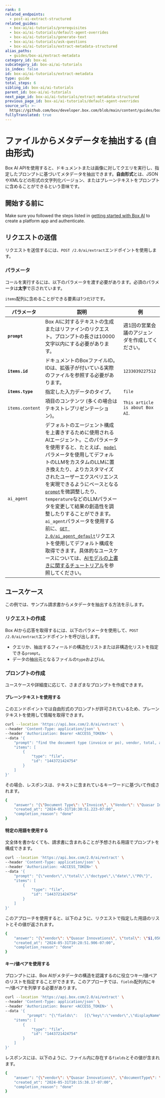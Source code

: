 ```yaml
---
rank: 8
related_endpoints:
  - post-ai-extract-structured
related_guides:
  - box-ai/ai-tutorials/prerequisites
  - box-ai/ai-tutorials/default-agent-overrides
  - box-ai/ai-tutorials/generate-text
  - box-ai/ai-tutorials/ask-questions
  - box-ai/ai-tutorials/extract-metadata-structured
alias_paths:
  - guides/box-ai/extract-metadata
category_id: box-ai
subcategory_id: box-ai/ai-tutorials
is_index: false
id: box-ai/ai-tutorials/extract-metadata
type: guide
total_steps: 6
sibling_id: box-ai/ai-tutorials
parent_id: box-ai/ai-tutorials
next_page_id: box-ai/ai-tutorials/extract-metadata-structured
previous_page_id: box-ai/ai-tutorials/default-agent-overrides
source_url: >-
  https://github.com/box/developer.box.com/blob/main/content/guides/box-ai/ai-tutorials/extract-metadata.md
fullyTranslated: true
---
```

# ファイルからメタデータを抽出する (自由形式)

Box AI APIを使用すると、ドキュメントまたは画像に対してクエリを実行し、指定したプロンプトに基づいてメタデータを抽出できます。**自由形式**とは、JSONやXMLなどの形式の文字列化バージョン、またはプレーンテキストをプロンプトに含めることができるという意味です。

## 開始する前に

Make sure you followed the steps listed in [getting started with Box AI][prereq] to create a platform app and authenticate.

## リクエストの送信

リクエストを送信するには、`POST /2.0/ai/extract`エンドポイントを使用します。

<Samples id="post_ai_extract">

</Samples>

### パラメータ

コールを実行するには、以下のパラメータを渡す必要があります。必須のパラメータは**太字**で示されています。

<Message type="notice">

`items`配列に含めることができる要素は1つだけです。

</Message>

| パラメータ            | 説明                                                                                                                                                                                                                                                                                                                                                                                        | 例                               |
| ---------------- | ----------------------------------------------------------------------------------------------------------------------------------------------------------------------------------------------------------------------------------------------------------------------------------------------------------------------------------------------------------------------------------------- | ------------------------------- |
| **`prompt`**     | Box AIに対するテキストの生成またはリファインのリクエスト。プロンプトの長さは10000文字以内にする必要があります。                                                                                                                                                                                                                                                                                                                             | 週1回の営業会議のアジェンダを作成してください。        |
| **`items.id`**   | ドキュメントのBoxファイルID。IDは、拡張子が付いている実際のファイルを参照する必要があります。                                                                                                                                                                                                                                                                                                                                        | `1233039227512`                 |
| **`items.type`** | 指定した入力データのタイプ。                                                                                                                                                                                                                                                                                                                                                                            | `file`                          |
| `items.content`  | 項目のコンテンツ (多くの場合はテキストレプリゼンテーション)。                                                                                                                                                                                                                                                                                                                                                          | `This article is about Box AI`. |
| `ai_agent`       | デフォルトのエージェント構成を上書きするために使用されるAIエージェント。このパラメータを使用すると、たとえば、[`model`][model-param]パラメータを使用してデフォルトのLLMをカスタムのLLMに置き換えたり、よりカスタマイズされたユーザーエクスペリエンスを実現できるようにベースとなる[`prompt`][prompt-param]を微調整したり、`temperature`などのLLMパラメータを変更して結果の創造性を調整したりすることができます。`ai_agent`パラメータを使用する前に、[`GET 2.0/ai_agent_default`][agent]リクエストを使用してデフォルト構成を取得できます。具体的なユースケースについては、[AIモデルの上書きに関するチュートリアル][overrides]を参照してください。 |                                 |

## ユースケース

この例では、サンプル請求書からメタデータを抽出する方法を示します。

### リクエストの作成

Box AIから応答を取得するには、以下のパラメータを使用して、`POST /2.0/ai/extract`エンドポイントを呼び出します。

* クエリか、抽出するフィールドの構造化リストまたは非構造化リストを指定できる`prompt`。
* データの抽出元となるファイルの`type`および`id`。

### プロンプトの作成

ユースケースや詳細度に応じて、さまざまなプロンプトを作成できます。

#### プレーンテキストを使用する

このエンドポイントでは自由形式のプロンプトが許可されているため、プレーンテキストを使用して情報を取得できます。

```bash
curl --location 'https://api.box.com/2.0/ai/extract' \
--header 'Content-Type: application/json' \
--header 'Authorization: Bearer <ACCESS_TOKEN>' \
--data '{
    "prompt": "find the document type (invoice or po), vendor, total, and po number",
    "items": [
        {
            "type": "file",
            "id": "1443721424754"
        }
    ]
}'

```

その場合、レスポンスは、テキストに含まれているキーワードに基づいて作成されます。

```bash
{
    "answer": "{\"Document Type\": \"Invoice\", \"Vendor\": \"Quasar Innovations\", \"Total\": \"$1,050\", \"PO Number\": \"003\"}",
    "created_at": "2024-05-31T10:30:51.223-07:00",
    "completion_reason": "done"
}

```

#### 特定の用語を使用する

文全体を書かなくても、請求書に含まれることが予想される用語でプロンプトを構成できます。

```bash
curl --location 'https://api.box.com/2.0/ai/extract' \
--header 'Content-Type: application/json' \
--header 'Authorization: <ACCESS_TOKEN>' \
--data '{
    "prompt": "{\"vendor\",\"total\",\"doctype\",\"date\",\"PO\"}",
    "items": [
        {
            "type": "file",
            "id": "1443721424754"
        }
    ]
}'

```

このアプローチを使用すると、以下のように、リクエストで指定した用語のリストとその値が返されます。

```bash
{
    "answer": "{\"vendor\": \"Quasar Innovations\", \"total\": \"$1,050\", \"doctype\": \"Invoice\", \"PO\": \"003\"}",
    "created_at": "2024-05-31T10:28:51.906-07:00",
    "completion_reason": "done"
}

```

#### キー/値ペアを使用する

プロンプトには、Box AIがメタデータの構造を認識するのに役立つキー/値ペアのリストを指定することができます。このアプローチでは、`fields`配列内にキー/値ペアを列挙する必要があります。

```bash
curl --location 'https://api.box.com/2.0/ai/extract' \
--header 'Content-Type: application/json' \
--header 'Authorization: Bearer <ACCESS_TOKEN>' \
--data '{
          "prompt": "{\"fields\":   [{\"key\":\"vendor\",\"displayName\":\"Vendor\",\"type\":\"string\",\"description\":\ "Vendorname\"},{\"key\":\"documentType\",\"displayName\":\"Type\",\"type\":\"string\",\"description\":\"\"}]}",
    "items": [
        {
            "type": "file",
            "id": "1443721424754"
        }
    ]
}'

```

レスポンスには、以下のように、ファイル内に存在する`fields`とその値が含まれます。

```bash
{
    "answer": "{\"vendor\": \"Quasar Innovations\", \"documentType\": \"Invoice\"}",
    "created_at": "2024-05-31T10:15:38.17-07:00",
    "completion_reason": "done"
}

```

[prereq]: g://box-ai/ai-tutorials/prerequisites

[agent]: e://get_ai_agent_default

[model-param]: r://ai_agent_text_gen#param_basic_gen_model

[prompt-param]: r://ai_agent_text_gen#param_basic_gen_prompt_template

[overrides]: g://box-ai/ai-agents/ai-agent-overrides
